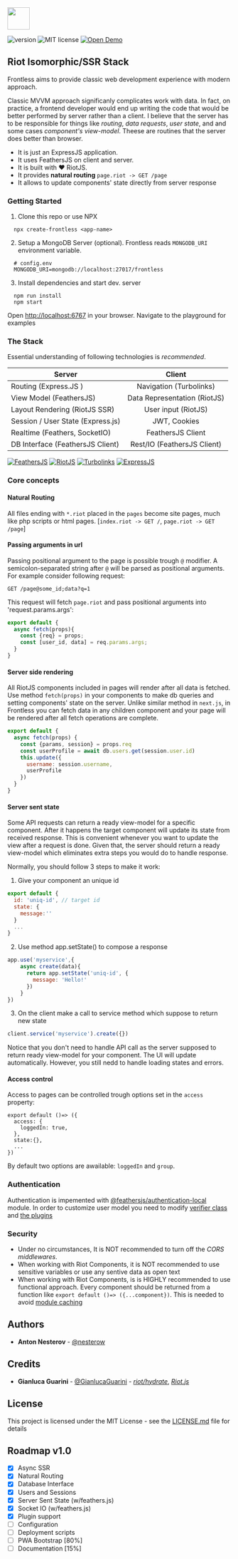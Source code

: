 <img src="https://github.com/nesterow/frontless/raw/master/assets/media/logo.png" height="50"/>

![version](https://img.shields.io/badge/Version-0.5.0@alpha-yellow.svg)
![MIT license](https://img.shields.io/badge/License-MIT-blue.svg)
[![Open Demo](https://img.shields.io/badge/CodeSandbox-▶-green.svg)](https://l2n8209x5z.sse.codesandbox.io)


## Riot Isomorphic/SSR Stack
Frontless aims to provide classic web development experience with modern approach. 

Classic MVVM approach significanly complicates work with data. In fact, on practice, a frontend developer would end up writing the code that would be better performed by server rather than a client. I believe that the server has to be responsible for things like _routing_, _data requests_, _user state_, and and some cases _component's view-model_. Theese are routines that the server does better than browser. 

- It is just an ExpressJS application. 
- It uses FeathersJS on client and server.
- It is built with ❤️ RiotJS.
- It provides **natural routing** `page.riot -> GET /page`
- It allows to update components' state directly from server response

### Getting Started
1. Clone this repo or use NPX

```
  npx create-frontless <app-name>
```
2. Setup a MongoDB Server (optional). Frontless reads `MONGODB_URI` environment variable.
```
  # config.env
  MONGODB_URI=mongodb://localhost:27017/frontless
```
3. Install dependencies and start dev. server
```
  npm run install
  npm start
```
Оpen [http://localhost:6767](http://localhost:6767) in your browser. Navigate to the playground for examples 


### The Stack
Essential understanding of following technologies is _recommended_.

| Server        | Client        |
| ------------- |:-------------:|
| Routing (Express.JS ) | Navigation (Turbolinks) |
| View Model (FeathersJS)    | Data Representation (RiotJS) |
| Layout Rendering (RiotJS SSR) | User input (RiotJS)  |
| Session / User State (Express.js) | JWT, Cookies |
| Realtime (Feathers, SocketIO) | FeathersJS Client |
| DB Interface (FeathersJS Client) | Rest/IO (FeathersJS Client) |

[![FeathersJS](https://img.shields.io/badge/FeathersJS-3.3.1-green.svg)](https://github.com/feathersjs/feathers)
[![RiotJS](https://img.shields.io/badge/RiotJS-4.0.2-green.svg)](https://github.com/riot/riot)
[![Turbolinks](https://img.shields.io/badge/Turbolinks-5.2.0-green.svg)](https://github.com/turbolinks/turbolinks)
[![ExpressJS](https://img.shields.io/badge/Express-4.16.4-green.svg)](https://github.com/expressjs/express)


### Core concepts

#### Natural Routing
All files ending with `*.riot` placed in the `pages` become site pages, much like php scripts or html pages.
[`index.riot -> GET /`, `page.riot -> GET /page`]

#### Passing arguments in url
Passing positional argument to the page is possible trough `@` modifier. A semicolon-separated string after `@` will be parsed as positional arguments.
For example consider following request:
```
GET /page@some_id;data?q=1
```
This request will fetch `page.riot` and pass positional arguments into 'request.params.args':
```javascript
export default {
  async fetch(props){
    const {req} = props;
    const [user_id, data] = req.params.args;
  }
}
```


#### Server side rendering
All RiotJS components included in pages will render after all data is fetched. 
Use method `fetch(props)` in your components to make db queries and setting components' state on the server.
Unlike similar method in `next.js`, in Frontless you can fetch data in any children component 
and your page will be rendered after all fetch operations are complete.

```javascript
export default {
  async fetch(props) {
    const {params, session} = props.req
    const userProfile = await db.users.get(session.user.id)
    this.update({
      username: session.username,
      userProfile
    })
  }
}
```

#### Server sent state
Some API requests can return a ready view-model for a specific component. 
After it happens the target component will update its state from received response. 
This is convenient whenever you want to update the view after a request is done. 
Given that, the server should return a ready view-model which eliminates extra steps you would do to handle response.

Normally, you should follow 3 steps to make it work:

1. Give your component an unique id
```javascript
export default {
  id: 'uniq-id', // target id
  state: {
    message:''
  }
  ...
}
```
2. Use method app.setState() to compose a response
```javascript
app.use('myservice',{
    async create(data){
      return app.setState('uniq-id', {
        message: 'Hello!'
      })
    }
})
```
3. On the client make a call to service method which suppose to return new state
```javascript
client.service('myservice').create({})
```
Notice that you don't need to handle API call as the server supposed to return ready view-model for your component. 
The UI will update automatically. However, you still nedd to handle loading states and errors.

#### Access control
Access to pages can be controlled trough options set in the `access` property:
```
export default ()=> ({
  access: {
    loggedIn: true,
  },
  state:{},
  ...
})
```
By default two options are awailable: `loggedIn` and `group`.

### Authentication
Authentication is impemented with [@feathersjs/authentication-local](https://docs.feathersjs.com/api/authentication/local.html) module. 
In order to customize user model you need to modify [verifier class](./components/verifier.js) and [the plugins](./plugins.js)

### Security
- Under no circumstances, It is NOT recommended to turn off the *CORS middlewares*.
- When working with Riot Components, it is NOT recommended to use sensitive variables or use any sentive data as open text
- When working with Riot Components, is is HIGHLY recommended to use functional approach. Every component should be returned from a function like `export default ()=> ({...component})`. This is needed to avoid [module caching](https://nodejs.org/api/modules.html#modules_caching) 



## Authors

* **Anton Nesterov** - [@nesterow](https://github.com/nesterow)

## Credits
* **Gianluca Guarini** - [@GianlucaGuarini](https://github.com/GianlucaGuarini) - *[riot/hydrate](https://github.com/riot/hydrate)*, *[Riot.js](https://github.com/riot/riot)*

## License

This project is licensed under the MIT License - see the [LICENSE.md](.github/LICENSE.md) file for details



## Roadmap v1.0

* [x] Async SSR
* [x] Natural Routing  
* [x] Database Interface
* [x] Users and Sessions
* [x] Server Sent State (w/feathers.js)
* [x] Socket IO (w/feathers.js)
* [x] Plugin support
* [ ] Configuration
* [ ] Deployment scripts
* [ ] PWA Bootstrap [80%]
* [ ] Documentation [15%]
